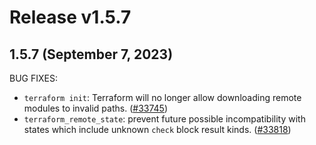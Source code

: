 # Release v1.5.7
## 1.5.7 (September 7, 2023)

BUG FIXES:

* `terraform init`: Terraform will no longer allow downloading remote modules to invalid paths. ([#33745](https://github.com/hashicorp/terraform/issues/33745))
* `terraform_remote_state`: prevent future possible incompatibility with states which include unknown `check` block result kinds. ([#33818](https://github.com/hashicorp/terraform/issues/33818))

